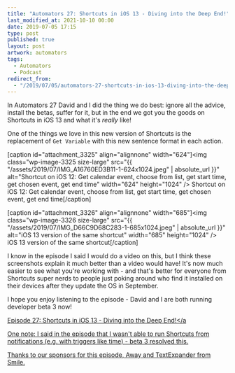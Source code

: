 ```yaml
---
title: "Automators 27: Shortcuts in iOS 13 - Diving into the Deep End!"
last_modified_at: 2021-10-10 00:00
date: 2019-07-05 17:15
type: post
published: true
layout: post
artwork: automators
tags:
  - Automators
  - Podcast
redirect_from:
  - "/2019/07/05/automators-27-shortcuts-in-ios-13-diving-into-the-deep-end.html"
---
```



  In Automators 27 David and I did the thing we do best: ignore all the advice,
  install the betas, suffer for it, but in the end we got you the goods on
  Shortcuts in iOS 13 and what it's _really_ like!  

<!--more-->

  One of the things we love in this new version of Shortcuts is the replacement
  of <code>Get Variable</code> with this new sentence format in each action.  

  [caption id="attachment_3325" align="alignnone" width="624"]<img
    class="wp-image-3325 size-large"
    src="{{ "/assets/2019/07/IMG_A16760ED3B11-1-624x1024.jpeg" | absolute_url }}"
    alt="Shortcut on iOS 12: Get calendar event, choose from list, get start time, get chosen event, get end time"
    width="624"
    height="1024"
  />
  Shortcut on iOS 12: Get calendar event, choose from list, get start time, get
  chosen event, get end time[/caption]  

  [caption id="attachment_3326" align="alignnone" width="685"]<img
    class="wp-image-3326 size-large"
    src="{{ "/assets/2019/07/IMG_D66C9D68C283-1-685x1024.jpeg" | absolute_url }}"
    alt="iOS 13 version of the same shortcut"
    width="685"
    height="1024"
  />
  iOS 13 version of the same shortcut[/caption]  

  I know in the episode I said I would do a video on this, but I think these
  screenshots explain it much better than a video would have! It's now much
  easier to see what you're working with - and that's better for everyone from
  Shortcuts super nerds to people just poking around who find it installed on
  their devices after they update the OS in September.  

  I hope you enjoy listening to the episode - David and I are both running
  developer beta 3 now!  

  <a href="https://www.relay.fm/automators/27"
    >Episode 27: Shortcuts in iOS 13 - Diving into the Deep End!</a
  >  

  One note: I said in the episode that I wasn't able to run Shortcuts from
  notifications (e.g. with triggers like time) - beta 3 resolved this.  

  Thanks to our sponsors for this episode, Away and TextExpander from Smile.  
